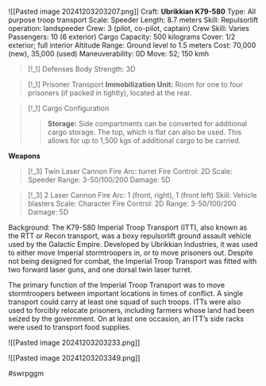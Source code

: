 ![[Pasted image 20241203203207.png]]
Craft: **Ubrikkian K79-580**
Type: All purpose troop transport
Scale: Speeder
Length: 8.7 meters
Skill: Repulsorlift operation: landspeeder
Crew: 3 (pilot, co-pilot, captain)
Crew Skill: Varies
Passengers: 10 (6 exterior)
Cargo Capacity: 500 kilograms
Cover: 1/2 exterior; full interior
Altitude Range: Ground level to 1.5 meters
Cost: 70,000 (new), 35,000 (used)
Maneuverability: 0D
Move: 52; 150 kmh

> [!_1] Defenses
> Body Strength: 3D
> 

> [!_1] Prisoner Transport
> **Immobilization Unit:** Room for one to four prisoners (if packed in tightly), located at the rear.

> [!_1] Cargo Configuration
> > **Storage:** Side compartments can be converted for additional cargo storage. The top, which is flat can also be used. This allows for up to 1,500 kgs of additional cargo to be carried.

**Weapons**
> [!_3] Twin Laser Cannon
> Fire Arc: turret
> Fire Control: 2D
> Scale: Speeder
> Range: 3-50/100/200
> Damage: 5D

> [!_3] 2 Laser Cannon
> Fire Arc: 1 (front, right), 1 (front left)
> Skill: Vehicle blasters
> Scale: Character
> Fire Control: 2D
> Range: 3-50/100/200
> Damage: 5D


Background: The K79-S80 Imperial Troop Transport (ITT), also known as the RTT or Recon transport, was a boxy repulsorlift ground assault vehicle used by the Galactic Empire. Developed by Ubrikkian Industries, it was used to either move Imperial stormtroopers in, or to move prisoners out. Despite not being designed for combat, the Imperial Troop Transport was fitted with two forward laser guns, and one dorsal twin laser turret.

The primary function of the Imperial Troop Transport was to move stormtroopers between important locations in times of conflict. A single transport could carry at least one squad of such troops. ITTs were also used to forcibly relocate prisoners, including farmers whose land had been seized by the government. On at least one occasion, an ITT’s side racks were used to transport food supplies.


![[Pasted image 20241203203233.png]]

![[Pasted image 20241203203349.png]]


#swrpggm 